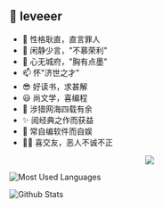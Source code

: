 ## 👋 leveeer
- 👀 性格耿直，直言罪人
- 🌱 闲静少言，"不慕荣利"
- 💞️ 心无城府，"胸有点墨"
- 📫 怀"济世之才"
- 😎 好读书，求甚解
- 😃 尚文学，喜编程
- 🎈 涉猎网海四载有余
- ✨ 阅经典之作而获益
- 👏 常自编软件而自娱
- 🏃‍♂️ 喜交友，恶人不诚不正

<p align="center">
    <img src="https://github-profile-trophy.vercel.app/?username=leveeer&column=7&theme=onedark"/>
</p>

![Most Used Languages](https://github-readme-stats.vercel.app/api/top-langs/?username=leveeer&theme=dark)

![Github Stats](https://github-readme-stats.vercel.app/api?username=leveeer&show_icons=true&theme=dark&count_private=true)
